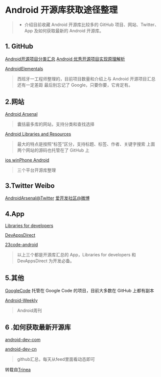# Android 开源库获取途径整理
>* 介绍目前收藏 Android 开源库比较多的 GitHub 项目、网站、Twitter、App 及如何获取最新的 Android 开源库。

## 1. GitHub
[Android开源项目分类汇总][1]
[Android 优秀开源项目实现原理解析][2]

[AndroidElementals][3]
>西班牙一工程师整理的，目前项目数量和介绍上与 Android 开源项目汇总 还有一定差距
最后别忘记了 Google，只要你要，它肯定有。


## 2.网站

[Android Arsenal][4]

> 囊括最多库的网站，支持分类和查找选择 

[Android Libraries and Resources][5]

> 最大的特点是按照“标签”区分，支持标题、标签、作者、关键字搜索
上面两个网站的源码也托管在了 GitHub 上

[ios winPhone Android][6]
 > 三个平台开源库整理
 
 
## 3.Twitter Weibo
 
 [AndroidArsenal@Twitter][7]
 [爱开发社区@微博][8]
 
## 4.App
[Libraries for developers][9]

[DevAppsDirect ][10]

[23code-android][11]

>以上三个都是开源库汇总的 App，Libraries for developers 和 DevAppsDirect 为开发必备。  

## 5.其他

[GoogleCode][12]
 托管在 Google Code 的项目，目前大多数在 GitHub 上都有副本
 
 [Android-Weekly ][13]
> Android周刊
 
##  6 .如何获取最新开源库

[android-dev-com][14]

[android-dev-cn][15]

> github汇总，每天从feed里面看动态即可
 
 
 
 转载自[Trinea][16]


  [1]: https://github.com/StudyRepository/android-open-project
  [2]: https://github.com/StudyRepository/android-open-project-analysis
  [3]: https://github.com/cesards/AndroidElementals
  [4]: https://android-arsenal.com/
  [5]: http://alamkanak.github.io/android-libraries-and-resources/
  [6]: http://www.appance.com/category/android/
  [7]: https://twitter.com/Android_Arsenal
  [8]: http://weibo.com/u/5138634180
  [9]: https://play.google.com/store/apps/details?id=com.desarrollodroide.repos
  [10]: https://play.google.com/store/apps/details?id=com.inappsquared.devappsdirect
  [11]: https://play.google.com/store/apps/details?id=com.ttcode.appdirect
  [12]: https://code.google.com/hosting/search?q=label:Android
  [13]: http://androidweekly.net/archive
  [14]: https://github.com/android-cn/android-dev-com
  [15]: https://github.com/android-cn/android-dev-cn
  [16]: http://www.trinea.cn/android/android-open-project-summary/